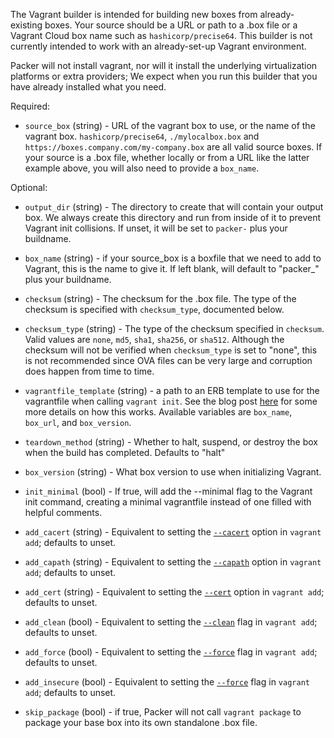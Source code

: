 The Vagrant builder is intended for building new boxes from already-existing
boxes. Your source should be a URL or path to a .box file or a Vagrant Cloud
box name such as `hashicorp/precise64`. This builder is not currently intended
to work with an already-set-up Vagrant environment.

Packer will not install vagrant, nor will it install the underlying
virtualization platforms or extra providers; We expect when you run this
builder that you have already installed what you need.

Required:

-	`source_box` (string) - URL of the vagrant box to use, or the name of the
	vagrant box. `hashicorp/precise64`, `./mylocalbox.box` and
	`https://boxes.company.com/my-company.box` are all valid source boxes. If your
	source is a .box file, whether locally or from a URL like the latter example
	above, you will also need to provide a `box_name`.

Optional:

- 	`output_dir` (string) - The directory to create that will contain
	your output box. We always create this directory and run from inside of it to
	prevent Vagrant init collisions. If unset, it will be set to `packer-` plus
	your buildname.

-   `box_name` (string) - if your source\_box is a boxfile that we need to add
	to Vagrant, this is the name to give it. If left blank, will default to
	"packer_" plus your buildname.

-   `checksum` (string) - The checksum for the .box file. The type of the
    checksum is specified with `checksum_type`, documented below.

-   `checksum_type` (string) - The type of the checksum specified in `checksum`.
    Valid values are `none`, `md5`, `sha1`, `sha256`, or `sha512`. Although the
    checksum will not be verified when `checksum_type` is set to "none", this is
    not recommended since OVA files can be very large and corruption does happen
    from time to time.

- 	`vagrantfile_template` (string) - a path to an ERB template to use for the
	vagrantfile when calling `vagrant init`. See the blog post
	[here](https://www.hashicorp.com/blog/hashicorp-vagrant-2-0-2#customized-vagrantfile-templates)
	for some more details on how this works. Available variables are `box_name`,
	`box_url`, and `box_version`.

- 	`teardown_method` (string) - Whether to halt, suspend, or destroy the box when
	the build has completed. Defaults to "halt"

- 	`box_version` (string) - What box version to use when initializing Vagrant.

- 	`init_minimal` (bool) - If true, will add the --minimal flag to the Vagrant
	init command, creating a minimal vagrantfile instead of one filled with helpful
	comments.

- 	`add_cacert` (string) - Equivalent to setting the
	[`--cacert`](https://www.vagrantup.com/docs/cli/box.html#cacert-certfile)
	option in `vagrant add`; defaults to unset.

- 	`add_capath` (string) - Equivalent to setting the
	[`--capath`](https://www.vagrantup.com/docs/cli/box.html#capath-certdir) option
	in `vagrant add`; defaults to unset.

- 	`add_cert` (string) - Equivalent to setting the
	[`--cert`](https://www.vagrantup.com/docs/cli/box.html#cert-certfile) option in
	`vagrant add`; defaults to unset.

- 	`add_clean` (bool) - Equivalent to setting the
	[`--clean`](https://www.vagrantup.com/docs/cli/box.html#clean) flag in
	`vagrant add`; defaults to unset.

- 	`add_force` (bool) - Equivalent to setting the
	[`--force`](https://www.vagrantup.com/docs/cli/box.html#force) flag in
	`vagrant add`; defaults to unset.

- 	`add_insecure` (bool) - Equivalent to setting the
	[`--force`](https://www.vagrantup.com/docs/cli/box.html#insecure) flag in
	`vagrant add`; defaults to unset.

- 	`skip_package` (bool) - if true, Packer will not call `vagrant package` to
	package your base box into its own standalone .box file.
